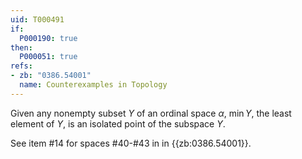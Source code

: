 ```yaml
---
uid: T000491
if:
  P000190: true
then:
  P000051: true
refs:
- zb: "0386.54001"
  name: Counterexamples in Topology
---
```


Given any nonempty subset $Y$ of an ordinal space $\alpha$, $\min Y$, the least element of $Y$, is an isolated point of the subspace $Y$.

See item #14 for spaces #40-#43 in in {{zb:0386.54001}}.

